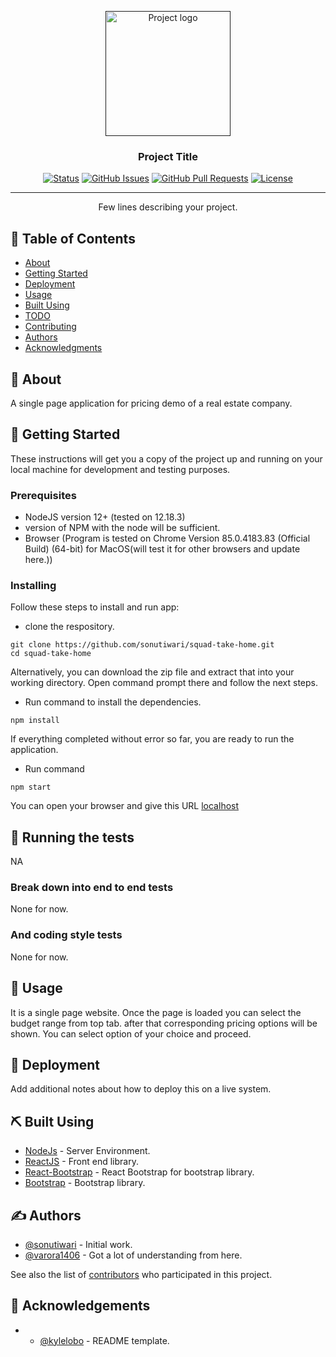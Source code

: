 <p align="center">
  <a href="" rel="noopener">
 <img width=200px height=200px src="https://i.imgur.com/6wj0hh6.jpg" alt="Project logo"></a>
</p>

<h3 align="center">Project Title</h3>

<div align="center">

[![Status](https://img.shields.io/badge/status-active-success.svg)]()
[![GitHub Issues](https://img.shields.io/github/issues/sonutiwari/squad-take-home.svg)](https://github.com/sonutiwari/squad-take-home/issues)
[![GitHub Pull Requests](https://img.shields.io/github/issues-pr/sonutiwari/squad-take-home.svg)](https://github.com/sonutiwari/squad-take-home/pulls)
[![License](https://img.shields.io/badge/license-MIT-blue.svg)](/LICENSE)

</div>

---

<p align="center"> Few lines describing your project.
    <br> 
</p>

## 📝 Table of Contents

- [About](#about)
- [Getting Started](#getting_started)
- [Deployment](#deployment)
- [Usage](#usage)
- [Built Using](#built_using)
- [TODO](../TODO.md)
- [Contributing](../CONTRIBUTING.md)
- [Authors](#authors)
- [Acknowledgments](#acknowledgement)

## 🧐 About <a name = "about"></a>

A single page application for pricing demo of a real estate company.

## 🏁 Getting Started <a name = "getting_started"></a>

These instructions will get you a copy of the project up and running on your local machine for development and testing purposes.

### Prerequisites

- NodeJS version 12+ (tested on 12.18.3)
- version of NPM with the node will be sufficient.
- Browser (Program is tested on Chrome Version 85.0.4183.83 (Official Build) (64-bit) for MacOS(will test it for other browsers and update here.))

### Installing

Follow these steps to install and run app:

- clone the respository.

```console
git clone https://github.com/sonutiwari/squad-take-home.git
cd squad-take-home
```

Alternatively, you can download the zip file and extract that into your working directory. Open command prompt there and follow the next steps.

- Run command to install the dependencies.

```console
npm install
```

If everything completed without error so far, you are ready to run the application.

- Run command

```console
npm start
```

You can open your browser and give this URL [localhost](http://127.0.0.1:3000)

## 🔧 Running the tests <a name = "tests"></a>

NA

### Break down into end to end tests

None for now.

### And coding style tests

None for now.

## 🎈 Usage <a name="usage"></a>

It is a single page website.
Once the page is loaded you can select the budget range from top tab.
after that corresponding pricing options will be shown.
You can select option of your choice and proceed.

## 🚀 Deployment <a name = "deployment"></a>

Add additional notes about how to deploy this on a live system.

## ⛏️ Built Using <a name = "built_using"></a>

- [NodeJs](https://nodejs.org/en/) - Server Environment.
- [ReactJS](https://reactjs.org) - Front end library.
- [React-Bootstrap](https://react-bootstrap.github.io/) - React Bootstrap for bootstrap library.
- [Bootstrap](https://getbootstrap.com/docs/4.5/getting-started/introduction/) - Bootstrap library.

## ✍️ Authors <a name = "authors"></a>

- [@sonutiwari](https://github.com/sonutiwari) - Initial work.
- [@varora1406](https://github.com/varora1406) - Got a lot of understanding from here.

See also the list of [contributors](https://github.com/sonutiwari/squad-take-home/contributors) who participated in this project.

## 🎉 Acknowledgements <a name = "acknowledgement"></a>

- - [@kylelobo](https://github.com/kylelobo) - README template.
